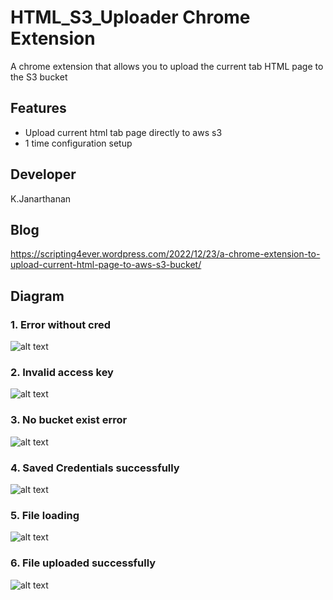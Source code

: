 # HTML_S3_Uploader Chrome Extension
A chrome extension that allows you to upload the current tab HTML page to the S3 bucket

## Features

- Upload current html tab page directly to aws s3
- 1 time configuration setup 


## Developer 
K.Janarthanan

## Blog
https://scripting4ever.wordpress.com/2022/12/23/a-chrome-extension-to-upload-current-html-page-to-aws-s3-bucket/

## Diagram

### 1. Error without cred
![alt text](https://github.com/kujalk/HTML_S3_Uploader/blob/main/blog-diagram/error_without_cred.png)

### 2. Invalid access key
![alt text](https://github.com/kujalk/HTML_S3_Uploader/blob/main/blog-diagram/invalid_access_key.png)

### 3. No bucket exist error
![alt text](https://github.com/kujalk/HTML_S3_Uploader/blob/main/blog-diagram/no_bucket_Exist_error.png)

### 4. Saved Credentials successfully 
![alt text](https://github.com/kujalk/HTML_S3_Uploader/blob/main/blog-diagram/save_cred.png)

### 5. File loading
![alt text](https://github.com/kujalk/HTML_S3_Uploader/blob/main/blog-diagram/file_load.png)

### 6. File uploaded successfully
![alt text](https://github.com/kujalk/HTML_S3_Uploader/blob/main/blog-diagram/file_upload_success.png)


